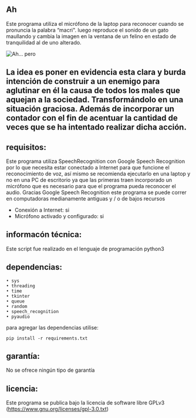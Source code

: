 ## Ah 

Este programa utiliza el micrófono de la laptop para reconocer cuando se pronuncia la palabra “macri". luego reproduce el sonido de un gato maullando y cambia la imagen en la ventana de un felino en estado de tranquilidad al de uno alterado.

![Ah... pero](https://i.postimg.cc/KzdkKYXW/Captura-de-pantalla-2023-01-23-21-20-16.png)

La idea es poner en evidencia esta clara y burda intención de construir a un enemigo para aglutinar en él la causa de todos los males que aquejan a la sociedad. Transformándolo en una situación graciosa.
Además de incorporar un contador con el fin de acentuar la cantidad de veces que se ha intentado realizar dicha acción.
--------------------------------------------------------------------------------

## requisitos:

Este programa utiliza SpeechRecognition con Google Speech Recognition por lo que necesita estar conectado a Internet para que funcione el reconocimiento de voz, así mismo se recomienda ejecutarlo en una laptop y no en una PC de escritorio ya que las primeras traen incorporado un micrófono que es necesario para que el programa pueda reconocer el audio. 
Gracias Google Speech Recognition este programa se puede correr en computadoras medianamente antiguas y / o de bajos recursos

* Conexión a Internet: si
* Micrófono activado y configurado: si

## informacón técnica:

Este script fue realizado en el lenguaje de programación python3

## dependencias:
    • sys
    • threading
    • time
    • tkinter 
    • queue
    • random
    • speech_recognition  
    • pyaudio
     
para agregar las dependencias utilise:

    pip install -r requirements.txt

## garantía:

No se ofrece ningún tipo de garantía

## licencia:

Este programa se publica bajo la licencia de software libre GPLv3 (https://www.gnu.org/licenses/gpl-3.0.txt)
